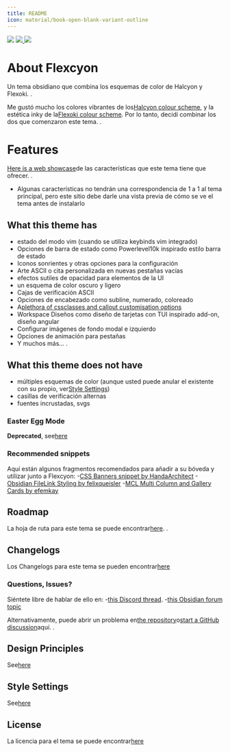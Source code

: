 ```yaml
---
title: README
icon: material/book-open-blank-variant-outline
---
```


<img src="https://img.shields.io/badge/downloads-900+-6E4E9B?style=for-the-badge&logo=obsidian&color=%23483699">
<a href="https://github.com/bladeacer/flexcyon/blob/master/LICENSE">
    <img src="https://img.shields.io/github/license/bladeacer/flexcyon?style=for-the-badge">
</a>
<a href="https://github.com/bladeacer/flexcyon/releases">
    <img src="https://img.shields.io/github/v/release/bladeacer/flexcyon?style=for-the-badge&sort=semver">
</a>

# About Flexcyon
Un tema obsidiano que combina los esquemas de color de Halcyon y Flexoki.
.

Me gustó mucho los colores vibrantes de los[Halcyon colour scheme](https://halcyon-theme.netlify.app/), y la estética inky de la[Flexoki colour scheme](https://stephango.com/flexoki). Por lo tanto, decidí combinar los dos que comenzaron este tema.
.

# Features
[Here is a web showcase](https://share.note.sx/1bk28c9k)de las características que este tema tiene que ofrecer.
.
- Algunas características no tendrán una correspondencia de 1 a 1 al tema principal, pero este sitio debe darle una vista previa de cómo se ve el tema antes de instalarlo

## What this theme has
- estado del modo vim (cuando se utiliza keybinds vim integrado)
- Opciones de barra de estado como Powerlevel10k inspirado estilo barra de estado
- Iconos sonrientes y otras opciones para la configuración
- Arte ASCII o cita personalizada en nuevas pestañas vacías
- efectos sutiles de opacidad para elementos de la UI
- un esquema de color oscuro y ligero
- Cajas de verificación ASCII
- Opciones de encabezado como subline, numerado, coloreado
- A[plethora of cssclasses and callout customisation options](../Styling/CSS-Classes/index.md)
- Workspace Diseños como diseño de tarjetas con TUI inspirado add-on, diseño angular
- Configurar imágenes de fondo modal e izquierdo
- Opciones de animación para pestañas
- Y muchos más...
.

## What this theme does not have
- múltiples esquemas de color (aunque usted puede anular el existente con su propio, ver[Style Settings](../Styling/Style-Settings/index.md))
- casillas de verificación alternas
- fuentes incrustadas, svgs

### Easter Egg Mode
**Deprecated**, see[here](./page-5.md)

### Recommended snippets
Aquí están algunos fragmentos recomendados para añadir a su bóveda y utilizar junto a Flexcyon:
-[CSS Banners snippet by HandaArchitect](https://github.com/HandaArchitect/obsidian-banner-snippet)
-[Obsidian FileLink Styling by felixqueisler](https://github.com/felixqueisler/Obsidian-FileLink-Styling)
-[MCL Multi Column and Gallery Cards by efemkay](https://github.com/efemkay/obsidian-modular-css-layout)

## Roadmap
La hoja de ruta para este tema se puede encontrar[here](https://github.com/bladeacer/flexcyon/tree/master/docs/roadmap.md).
.

## Changelogs
Los Changelogs para este tema se pueden encontrar[here](../changelogs/index.md)

### Questions, Issues?
Siéntete libre de hablar de ello en:
-[this Discord thread](https://discord.com/channels/686053708261228577/1338130333698359357).
-[this Obsidian forum topic](https://forum.obsidian.md/t/flexcyon-a-dark-theme-for-obsidian/99869)

Alternativamente, puede abrir un problema en[the repository](https://github.com/bladeacer/flexcyon/issues)o[start a GitHub discussion](https://github.com/bladeacer/flexcyon/discussions)aquí.
.

## Design Principles
See[here](./page-4.md)

## Style Settings
See[here](../Styling/Style-Settings/index.md)

## License
La licencia para el tema se puede encontrar[here](./license.md)